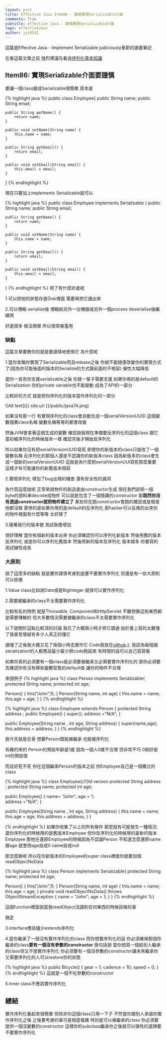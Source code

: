 ```yaml
---
layout: post
title: Effective Java Item86 - 謹慎實現Serializable介面
comments: True 
subtitle: effective java - 謹慎實現Serializable介面
tags: effectiveJava
author: jyt0532
---
```

這篇是Effective Java - Implement Serializable judiciously章節的讀書筆記

在看這篇文章之前 強烈建議先看過[序列化基本知識](/2017/09/27/java-serialization-101/)

## Item86: 實現Serializable介面要謹慎

要讓一個class變成Serializable很簡單 原本是

{% highlight java %}
public class Employee{
    public String name;
    public String email;

    public String getName() {
        return name;
    }

    public void setName(String name) {
        this.name = name;
    }

    public String getEmail() {
        return email;
    }

    public void setEmail(String email) {
        this.email = email;
    }
}
{% endhighlight %}

現在只要加上implements Serializable就可以

{% highlight java %}
public class Employee implements Serializable {
    public String name;
    public String email;

    public String getName() {
        return name;
    }

    public void setName(String name) {
        this.name = name;
    }

    public String getEmail() {
        return email;
    }

    public void setEmail(String email) {
        this.email = email;
    }
}
{% endhighlight %}
用了有什麼好處呢

1.可以把他的狀態存進Disk裡面 需要再把它讀出來

2.可以傳輸 serialize後 傳輸給另外一台機器或另外一個process deserialize後繼續用

好處很多 做法簡單 所以很常被濫用 

### 缺點

這篇文章要教你的就是要謹慎地使用它 為什麼呢

1.當你宣稱你實現了Serializable而且release之後 你就不能隨便改變你的實現方式了(因為你可能後面的版本的Serialize的方式跟前面的不相容) 彈性大幅降低

當你一宣告你支援serializable之後 你就一輩子需要支援 如果你用的是default的Serialization 你的private variable也不能變動 成為了API的一部分

比較好的方式 就是把你序列化的版本當作序列化的一部分

![Alt text]({{ site.url }}/public/java74.png)


如果沒有那一行 有實現序列化的class會自動生成一個serialVersionUUID 這個變數隨著class名稱 變數名稱等等的都會改變 

然後JVM會拿著這個生成的變數 確認說我現在準備要反序列化的這個class 跟它當初被序列化的時候版本一樣 確認完後才開始反序列化

所以如果你沒有把serialVersionUUID寫死 即使你的新版本的class只是改了一個變數名稱 反序列化的那個人還是不認識你的新版本class 因為新版本的class會生成一個新的serialVersionUUID 這就是為什麼把serialVersionUUI寫死那麼重要 這樣才有可能讓你的新舊版本相容

2.實現序列化 增加了bug出現的機會 還有安全性的漏洞

為什麼這麼說呢 正常來說物件的創造是由constructor生成 現在我們卻把一個byte的資料串decode成物件 可以說是包含了一個隱藏的constructor 那**既然你沒有透過constructor就把物件建立了** 某些你在跑constructor會跑的確認或是檢查他都沒做 更慘的是如果你用的是default的反序列化 那hacker可以反推的出來你的物件裡面有什麼等等 太好猜了

3.隨著發行的版本號 測試負擔增加

很好理解 當你有個新的版本出來 你必須確認你可以序列化新版本 然後用舊的版本反序列化 或是你可以序列化舊版本 然後用新的版本反序列化 版本越多 你要寫的測試線性成長


### 大原則

說了這麼多的缺點 就是要你謹慎考慮到底要不要實作序列化 但還是有一些大原則可以依循

1.Value class比如說Date或是BigInteger 就很可以實作序列化

2.需要被繼承的class不太需要實作序列化

比較有名的特例 就是Throwable, Component和HttpServlet 不難想像這些東西都是需要傳輸的 但大多數情況需要被繼承的class不太需要實作序列化

以下是關於這點比較深的討論 我花了大概兩小時才把它讀通 由於書上寫的太難懂了我甚至懷疑有多少人真正的懂它

讀懂了之後我大概又花了兩個小時去實作它 Code我放在[github](https://github.com/jyt0532/serialization/tree/master/src)上
我認為每個讀serialization的人都應該最少最少把code跑起來 有時間的話可以自己寫寫看

如果你真的必須要有一個class是必須要被繼承又必需要實作序列化的 那你必須要去確認你有沒有哪些變數型態的default值 讓你的物件不合理

來個例子
{% highlight java %}
class Person implements Serializable{
  protected String name;
  protected int age;

  Person() {
    this("John",1);
  }
  Person(String name, int age) {
    this.name = name;
    this.age = age;
  }
}
{% endhighlight %}

{% highlight java %}
class Employee extends Person  {
  protected String address ;
  public Employee()
  {
    super();
    address ="N/A";
  }

  public Employee(String name , int age, String address)
  {
    super(name,age);
    this.address = address;
  }
}
{% endhighlight %}

我今天就是反骨 想要Person既能被繼承 也能被序列化 

有趣的來的 Person的預設年齡是1歲 因為一個人0歲不合理 但非常不巧 0剛好是int的預設值

而且好死不死 你在這個繼承Person的版本之前 你Employee自己是一個獨立的class

{% highlight java %}
class Employee{//Old version
  protected String address ;
  protected String name;
  protected int age;

  public Employee()
  {
    name= "John";
    age = 1;   
    address ="N/A";
  }

  public Employee(String name , int age, String address)
  {
    this.name = name;
    this.age = age;
    this.address = address;
  }
}

{% endhighlight %}
如果你收集了以上的所有條件 那麼就有可能發生一種情況: 當你序列化的時候用的是舊版本Employee 但你反序列化的時候用的是新的版本Employee
那他在還原Employee的時候因為不認識Person 不知道怎麼還原name跟age 就會把age設成0 name設成null 

那怎麼辦呢 所以在你新版本的Employee的super class裡面你就要加個readObjectNoData


{% highlight java %}
class Person implements Serializable{
  protected String name;
  protected int age;

  Person() {
    this("John",1);
  }
  Person(String name, int age) {
    this.name = name;
    this.age = age;
  }
  private void readObjectNoData() throws ObjectStreamException {
    name = "John";
    age = 1;
  }
}
{% endhighlight %}

這個function裡面說當我readObject沒讀到任何東西的時候該做的事

搞定 

3.interface應該儘少extends序列化

4.當你繼承了一個沒有實作序列化的class 而你想要序列化的話 你必須確保那個你繼承的class**要有一個沒有參數的constructor**
換句話說 當你想寫一個給別人繼承的class但又不想實作序列化 你必須要有一個沒參數的constructor讓未來繼承你又需要序列化的人可以restore你的狀態

{% highlight java %}
public Bicycle() {
    gear = 1;
    cadence = 10;
    speed = 0;
}
{% endhighlight %}
這就是一個不吃參數的constructor

5.Inner class不應該實作序列化

## 總結

實作序列化看起來很簡單 但除非你這個class只用一下子 不然當你跟別人承諾你實作序列化之後 之後要考慮的事可是相當複雜
特別是可以被繼承的class 你必須要提供一個沒變數的constructor 這樣你的subclass繼承你之後就可以彈性的選擇要不要實作序列化
